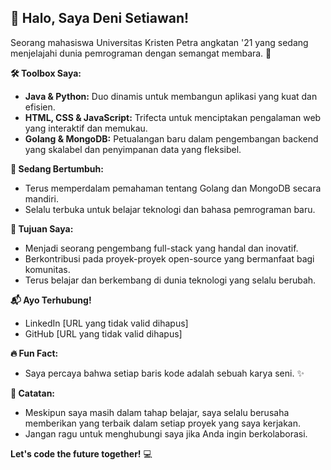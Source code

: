 ## 👋 Halo, Saya Deni Setiawan!

Seorang mahasiswa Universitas Kristen Petra angkatan '21 yang sedang menjelajahi dunia pemrograman dengan semangat membara. 🚀

**🛠️ Toolbox Saya:**

* **Java & Python:** Duo dinamis untuk membangun aplikasi yang kuat dan efisien.
* **HTML, CSS & JavaScript:** Trifecta untuk menciptakan pengalaman web yang interaktif dan memukau.
* **Golang & MongoDB:** Petualangan baru dalam pengembangan backend yang skalabel dan penyimpanan data yang fleksibel.

**🌱 Sedang Bertumbuh:**

* Terus memperdalam pemahaman tentang Golang dan MongoDB secara mandiri.
* Selalu terbuka untuk belajar teknologi dan bahasa pemrograman baru.

**🌟 Tujuan Saya:**

* Menjadi seorang pengembang full-stack yang handal dan inovatif.
* Berkontribusi pada proyek-proyek open-source yang bermanfaat bagi komunitas.
* Terus belajar dan berkembang di dunia teknologi yang selalu berubah.

**📬 Ayo Terhubung!**

* LinkedIn [URL yang tidak valid dihapus]
* GitHub [URL yang tidak valid dihapus]

**🔥 Fun Fact:**

* Saya percaya bahwa setiap baris kode adalah sebuah karya seni. ✨

**📝 Catatan:**

* Meskipun saya masih dalam tahap belajar, saya selalu berusaha memberikan yang terbaik dalam setiap proyek yang saya kerjakan.
* Jangan ragu untuk menghubungi saya jika Anda ingin berkolaborasi.

**Let's code the future together!** 💻
